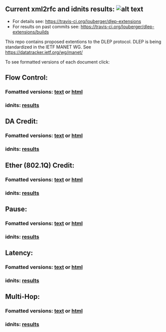 ## Current xml2rfc and idnits results: ![alt text](https://api.travis-ci.org/louberger/dlep-extensions.svg?branch=master)
* For details see: https://travis-ci.org/louberger/dlep-extensions
* For results on past commits see: https://travis-ci.org/louberger/dlep-extensions/builds

This repo contains proposed extentions to the DLEP protocol.
DLEP is being standardized in the IETF MANET WG.
See https://datatracker.ietf.org/wg/manet/

To see formatted versions of each document click:

## Flow Control:

### Fomatted versions: [text](https://xml2rfc.tools.ietf.org/cgi-bin/xml2rfc.cgi?url=https://raw.githubusercontent.com/louberger/dlep-extensions/master/fc/draft-ietf-manet-dlep-credit-flow-control.xml) or  [html](https://xml2rfc.tools.ietf.org/cgi-bin/xml2rfc.cgi?url=https://raw.githubusercontent.com/louberger/dlep-extensions/master/fc/draft-ietf-manet-dlep-credit-flow-control.xml&modeAsFormat=html%2Fascii)

### idnits: [results](https://tools.ietf.org/idnits?url=https://xml2rfc.tools.ietf.org/cgi-bin/xml2rfc.cgi?url=https://raw.githubusercontent.com/louberger/dlep-extensions/master/fc/draft-ietf-manet-dlep-credit-flow-control.xml&modeAsFormat=html%2Fascii)

## DA Credit:

### Fomatted versions: [text](https://xml2rfc.tools.ietf.org/cgi-bin/xml2rfc.cgi?url=https://raw.githubusercontent.com/louberger/dlep-extensions/master/credit/draft-ietf-manet-dlep-da-credit-extension.xml) or  [html](https://xml2rfc.tools.ietf.org/cgi-bin/xml2rfc.cgi?url=https://raw.githubusercontent.com/louberger/dlep-extensions/master/credit/draft-ietf-manet-dlep-da-credit-extension.xml&modeAsFormat=html%2Fascii)

### idnits: [results](https://tools.ietf.org/idnits?url=https://xml2rfc.tools.ietf.org/cgi-bin/xml2rfc.cgi?url=https://raw.githubusercontent.com/louberger/dlep-extensions/master/credit/draft-ietf-manet-dlep-da-credit-extension.xml&modeAsFormat=html%2Fascii)

## Ether (802.1Q) Credit:

### Fomatted versions: [text](https://xml2rfc.tools.ietf.org/cgi-bin/xml2rfc.cgi?url=https://raw.githubusercontent.com/louberger/dlep-extensions/master/credit/draft-ietf-manet-dlep-ether-credit-extension.xml) or  [html](https://xml2rfc.tools.ietf.org/cgi-bin/xml2rfc.cgi?url=https://raw.githubusercontent.com/louberger/dlep-extensions/master/credit/draft-ietf-manet-dlep-ether-credit-extension.xml&modeAsFormat=html%2Fascii)

### idnits: [results](https://tools.ietf.org/idnits?url=https://xml2rfc.tools.ietf.org/cgi-bin/xml2rfc.cgi?url=https://raw.githubusercontent.com/louberger/dlep-extensions/master/credit/draft-ietf-manet-dlep-ether-credit-extension.xml&modeAsFormat=html%2Fascii)

## Pause:

### Fomatted versions: [text](https://xml2rfc.tools.ietf.org/cgi-bin/xml2rfc.cgi?url=https://raw.githubusercontent.com/louberger/dlep-extensions/master/pause/draft-ietf-manet-dlep-pause-extension.xml) or  [html](https://xml2rfc.tools.ietf.org/cgi-bin/xml2rfc.cgi?url=https://raw.githubusercontent.com/louberger/dlep-extensions/master/pause/draft-ietf-manet-dlep-pause-extension.xml&modeAsFormat=html%2Fascii)

### idnits: [results](https://tools.ietf.org/idnits?url=https://xml2rfc.tools.ietf.org/cgi-bin/xml2rfc.cgi?url=https://raw.githubusercontent.com/louberger/dlep-extensions/master/pause/draft-ietf-manet-dlep-pause-extension.xml&modeAsFormat=html%2Fascii)

## Latency:

### Fomatted versions: [text](https://xml2rfc.tools.ietf.org/cgi-bin/xml2rfc.cgi?url=https://raw.githubusercontent.com/louberger/dlep-extensions/master/latency/draft-ietf-manet-dlep-latency-extension.xml) or  [html](https://xml2rfc.tools.ietf.org/cgi-bin/xml2rfc.cgi?url=https://raw.githubusercontent.com/louberger/dlep-extensions/master/latency/draft-ietf-manet-dlep-latency-extension.xml&modeAsFormat=html%2Fascii)

### idnits: [results](https://tools.ietf.org/idnits?url=https://xml2rfc.tools.ietf.org/cgi-bin/xml2rfc.cgi?url=https://raw.githubusercontent.com/louberger/dlep-extensions/master/latency/draft-ietf-manet-dlep-latency-extension.xml&modeAsFormat=html%2Fascii)

## Multi-Hop:

### Fomatted versions: [text](https://xml2rfc.tools.ietf.org/cgi-bin/xml2rfc.cgi?url=https://raw.githubusercontent.com/louberger/dlep-extensions/master/multi-hop/draft-ietf-manet-dlep-multi-hop-extension.xml) or  [html](https://xml2rfc.tools.ietf.org/cgi-bin/xml2rfc.cgi?url=https://raw.githubusercontent.com/louberger/dlep-extensions/master/multi-hop/draft-ietf-manet-dlep-multi-hop-extension.xml&modeAsFormat=html%2Fascii)

### idnits: [results](https://tools.ietf.org/idnits?url=https://xml2rfc.tools.ietf.org/cgi-bin/xml2rfc.cgi?url=https://raw.githubusercontent.com/louberger/dlep-extensions/master/multi-hop/draft-ietf-manet-dlep-multi-hop-extension.xml&modeAsFormat=html%2Fascii)
